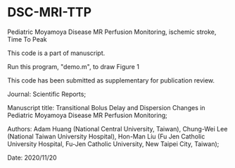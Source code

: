 # DSC-MRI-TTP
Pediatric Moyamoya Disease MR Perfusion Monitoring, ischemic stroke, Time To Peak

This code is a part of manuscript.

Run this program, "demo.m", to draw Figure 1

This code has been submitted as supplementary for publication review.

Journal: Scientific Reports;

Manuscript title: Transitional Bolus Delay and Dispersion Changes in
Pediatric Moyamoya Disease MR Perfusion Monitoring;

Authors: Adam Huang (National Central University, Taiwan), Chung-Wei Lee
(National Taiwan University Hospital), Hon-Man Liu (Fu Jen Catholic
University Hospital, Fu-Jen Catholic University, New Taipei City, Taiwan);

Date: 2020/11/20
